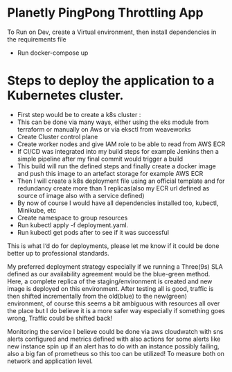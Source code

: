 # Planetly PingPong Throttling App

To Run on Dev, create a Virtual environment, then install dependencies in the requirements file
- Run docker-compose up

# Steps to deploy the application to a Kubernetes cluster.

- First step would be to create a k8s cluster : 
- This can be done via many ways, either using the eks module from terraform or manually on Aws or via eksctl from weaveworks 
- Create Cluster control plane
- Create worker nodes and give IAM role to be able to read from AWS ECR
- If CI/CD was integrated into my build steps for example Jenkins then a simple pipeline  after my final commit would trigger a build 
- This build will run the defined steps and finally create a docker image and push this image to an artefact storage for example AWS ECR
- Then I will create a k8s deployment file using an official template and for redundancy create more than 1 replicas(also my ECR url defined as source of image also with a service defined)
- By now of course I would have all dependencies installed too, kubectl, Minikube, etc
- Create namespace to group resources
- Run kubectl apply -f  deployment.yaml.
- Run kubectl get pods after to see if it was successful

This is what I‘d do for deployments, please let me know if it could be done better up to professional standards.

My preferred deployment strategy especially if we running a Three(9s) SLA defined as our availability agreement would be the blue-green method. Here, a complete replica of the staging/environment is created and new image is deployed on this environment. After testing all is good, traffic is then shifted incrementally from the old(blue) to the new(green) environment, of course this seems a bit ambiguous with resources all over the place but I do believe it is a more safer way especially if something goes wrong, Traffic could be shifted back!

Monitoring the service I believe could be done via aws cloudwatch with sns alerts configured and metrics defined with also actions for some alerts like new instance spin up if an alert has to do with an instance possibly failing, also a big fan of prometheus so this too can be utilized! To measure both on network and application level.

